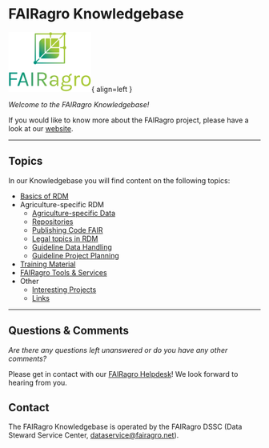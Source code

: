 # FAIRagro Knowledgebase
![Logo FAIRagro](images/Logo_FAIRagro.png){ align=left }

_Welcome to the FAIRagro Knowledgebase!_

If you would like to know more about the FAIRagro project, please have a look at our [website](https://fairagro.net/en).

---

## Topics
In our Knowledgebase you will find content on the following topics:

- [Basics of RDM](basics.en.md)
- Agriculture-specific RDM
	- [Agriculture-specific Data](rdm/specific_data.en.md)
	- [Repositories](rdm/data_repositories.en.md)
	- [Publishing Code FAIR](rdm/fair_code.en.md)
	- [Legal topics in RDM](rdm/legal.en.md)
	- [Guideline Data Handling](rdm/data_handling.en.md)
	- [Guideline Project Planning](rdm/project_planning.en.md)
- [Training Material](training_material.en.md)
- [FAIRagro Tools & Services](tools.en.md)
- Other
	- [Interesting Projects](projects.en.md)
	- [Links](links.en.md)

---

## Questions & Comments
_Are there any questions left unanswered or do you have any other comments?_

Please get in contact with our [FAIRagro Helpdesk](https://fairagro.net/en/helpdesk)! We look forward to hearing from you.


## Contact
The FAIRagro Knowledgebase is operated by the FAIRagro DSSC (Data Steward Service Center, [dataservice@fairagro.net](mailto:dataservice@fairagro.net)).
